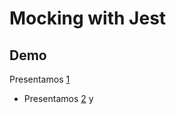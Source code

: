 # Mocking with Jest

## Demo

Presentamos [1](https://www.google.com)

- Presentamos [2](https://github.com/soumak77llll/firebase-mock) y
